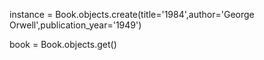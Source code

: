 instance = Book.objects.create(title='1984',author='George Orwell',publication_year='1949')

book = Book.objects.get()
